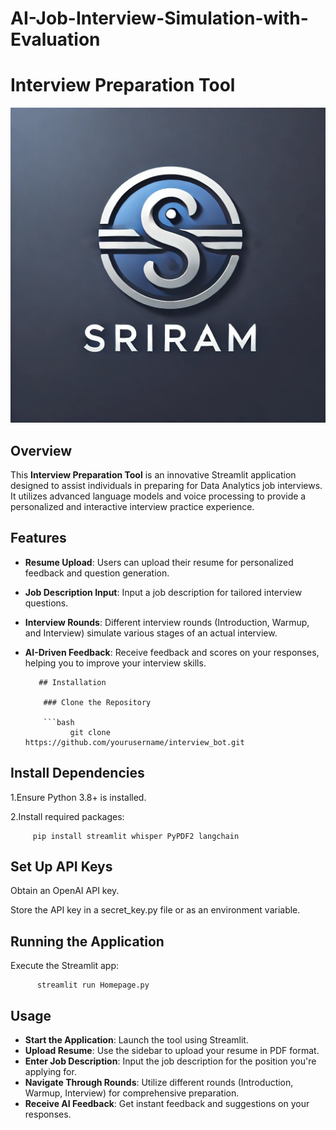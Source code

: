 # AI-Job-Interview-Simulation-with-Evaluation

# Interview Preparation Tool

![Project Logo](logo.png)


## Overview

This **Interview Preparation Tool** is an innovative Streamlit application designed to assist individuals in preparing for Data Analytics job interviews. It utilizes advanced language models and voice processing to provide a personalized and interactive interview practice experience.

## Features

- **Resume Upload**: Users can upload their resume for personalized feedback and question generation.
- **Job Description Input**: Input a job description for tailored interview questions.
- **Interview Rounds**: Different interview rounds (Introduction, Warmup, and Interview) simulate various stages of an actual interview.
- **AI-Driven Feedback**: Receive feedback and scores on your responses, helping you to improve your interview skills.

         ## Installation
  
          ### Clone the Repository

          ```bash
                git clone https://github.com/yourusername/interview_bot.git


## Install Dependencies

1.Ensure Python 3.8+ is installed.

2.Install required packages:

         pip install streamlit whisper PyPDF2 langchain


## Set Up API Keys

Obtain an OpenAI API key.

Store the API key in a secret_key.py file or as an environment variable.


## Running the Application

Execute the Streamlit app:

          streamlit run Homepage.py


## Usage

- **Start the Application**: Launch the tool using Streamlit.
- **Upload Resume**: Use the sidebar to upload your resume in PDF format.
- **Enter Job Description**: Input the job description for the position you're applying for.
- **Navigate Through Rounds**: Utilize different rounds (Introduction, Warmup, Interview) for comprehensive preparation.
- **Receive AI Feedback**: Get instant feedback and suggestions on your responses.







